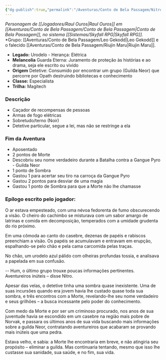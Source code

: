 ```yaml
---
{"dg-publish":true,"permalink":"/Aventuras/Conto de Bela Passagem/Nitro Tolueno/","noteIcon":"","created":"2025-10-13T17:42:11.183-03:00"}
---
```


*Personagem de [[Jogadores/Raul Ouros\|Raul Ouros]] em [[Aventuras/Conto de Bela Passagem/Conto de Bela Passagem\|Conto de Bela Passagem]], no sistema [[Sistemas/Skyfall RPG\|Skyfall RPG]].*
*Grupo:  [[Aventuras/Conto de Bela Passagem/Leo Gekodd\|Leo Gekodd]] e o falecido [[Aventuras/Conto de Bela Passagem/Riujin Maru\|Riujin Maru]].

- **Legado:** Urodelo - Herança: Elétrica
- **Melancolia** Guarda Eterna: Juramento de proteção às histórias e ao drama, seja ele escrito ou vivido
- **Origem** Detetive: Consumido por encontrar um grupo (Guilda Neor) que percorre por Opath destruindo bibliotecas e conhecimento
- **Classe:** Especialista
- **Trilha:** Magitech
### Descrição
- Caçador de recompensas de pessoas
- Armas de fogo elétricas
- Sobretudo/terno (Noir)
- Detetive particular, segue a lei, mas não se restringe a ela
### Fim da Aventura
- Aposentado
- 2 pontos de Morte
- Descobriu seu nome verdadeiro durante a Batalha contra a Gangue Pyro - Guilda Neor
- 1 ponto de Sombra
- Gastou 1 para acertar seu tiro na carroça da Gangue Pyro
- Gastou 2 pontos para desviar de uma magia
- Gastou 1 ponto de Sombra para que a Morte não lhe chamasse
### Epílogo escrito pelo jogador:

O ar estava empesteado, com uma névoa fedorenta de fumo obscurecendo a visão. O cheiro do cachimbo se misturava com um sabor amargo de latrinas e comida em decomposição, temperados com a umidade grudenta do rio próximo.

Em uma cômoda ao canto do casebre, dezenas de papéis e rabiscos preenchiam a visão. Os papéis se acumulavam e entravam em erupção, espalhando-se pelo chão e pela cama carcomida pelas traças.

No chão, um urodelo azul pálido com olheiras profundas tossia, e analisava a papelada em sua confusão.

-- Hum, o último grupo trouxe poucas informações pertinentes. Aventureiros inúteis – disse Nitro.

Apesar das velas, o detetive tinha uma sombra quase inexistente. Uma de suas incursões quando era jovem havia lhe custado quase toda sua sombra, e três encontros com a Morte, revelando-lhe seu nome verdadeiro e seus grilhões – a busca incessante pelo poder do conhecimento.

Com medo da Morte e por ser um criminoso procurado, nos anos de sua juventude havia se escondido em um casebre na região mais pobre de Norvak, e passara os últimos anos de sua vida buscando mais informações sobre a guilda Neor, contratando aventureiros que acabaram se provando mais inúteis que uma pedra.

Estava velho, e sabia: a Morte lhe encontraria em breve, e não atingiria seu propósito – eliminar a guilda. Mas continuaria tentando, mesmo que isso lhe custasse sua sanidade, sua saúde, e no fim, sua vida.